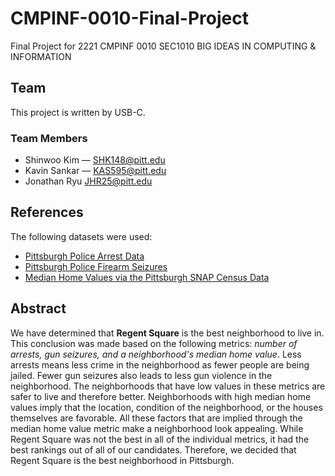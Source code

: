 # CMPINF-0010-Final-Project
Final Project for 2221 CMPINF 0010 SEC1010 BIG IDEAS IN COMPUTING &amp; INFORMATION

## Team

This project is written by USB-C.

### Team Members

- Shinwoo Kim — SHK148@pitt.edu
- Kavin Sankar — KAS595@pitt.edu
- Jonathan Ryu JHR25@pitt.edu
## References

The following datasets were used:
- [Pittsburgh Police Arrest Data](https://data.wprdc.org/dataset/arrest-data)
- [Pittsburgh Police Firearm Seizures](https://data.wprdc.org/dataset/pbp-fire-arm-seizures)
- [Median Home Values via the Pittsburgh SNAP Census Data](https://data.wprdc.org/dataset/pgh/resource/9890875b-c1d1-4e64-8fc9-a4a8dc433745)

## Abstract
We have determined that **Regent Square** is the best neighborhood to live in. This conclusion was made based on the following metrics: _number of arrests, gun seizures, and a neighborhood's median home value_. Less arrests means less crime in the neighborhood as fewer people are being jailed. Fewer gun seizures also leads to less gun violence in the neighborhood. The neighborhoods that have low values in these metrics are safer to live and therefore better. Neighborhoods with high median home values imply that the location, condition of the neighborhood, or the houses themselves are favorable. All these factors that are implied through the median home value metric make a neighborhood look appealing. While Regent Square was not the best in all of the individual metrics, it had the best rankings out of all of our candidates. Therefore, we decided that Regent Square is the best neighborhood in Pittsburgh.

